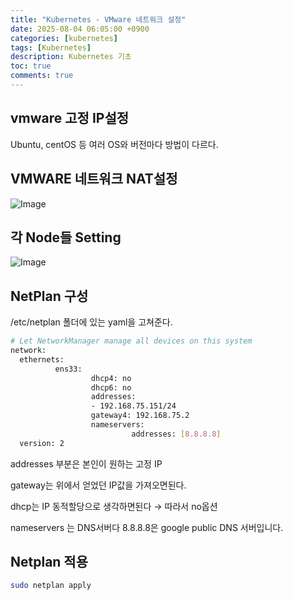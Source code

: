 ```yaml
---
title: "Kubernetes - VMware 네트워크 설정"
date: 2025-08-04 06:05:00 +0900
categories: [kubernetes]
tags: [Kubernetes]
description: Kubernetes 기초
toc: true
comments: true
---
```


## vmware 고정 IP설정

Ubuntu, centOS 등 여러 OS와 버전마다 방법이 다르다.

## VMWARE 네트워크 NAT설정

![Image](https://prod-files-secure.s3.us-west-2.amazonaws.com/e6db513d-ec54-40ff-aa74-2487b0bcfe15/d442bc35-5a0e-44a5-94dc-6da6f0df5dd7/Untitled.png?X-Amz-Algorithm=AWS4-HMAC-SHA256&X-Amz-Content-Sha256=UNSIGNED-PAYLOAD&X-Amz-Credential=ASIAZI2LB466ZM5U2XBT%2F20250805%2Fus-west-2%2Fs3%2Faws4_request&X-Amz-Date=20250805T061057Z&X-Amz-Expires=3600&X-Amz-Security-Token=IQoJb3JpZ2luX2VjEB4aCXVzLXdlc3QtMiJHMEUCIBbMcjz45T66oP7CwqXuhhpjRXxyVehVtzVaATDFHC9lAiEA4c6l3EwdEVvReK0OsgRBu9qOrC4H%2FEBAqgiLVpqwiOkq%2FwMIVxAAGgw2Mzc0MjMxODM4MDUiDGWh26S2hxROO4f43yrcAyoooxPVwDxrMuydQyF%2BD8AzUHTKjVEqgkU0Qm8CQjWDztniXuTUivqwrLQQbNZrleUvDmnjEdtQxwTa8L%2FE%2F2NuDDkFC%2Bv31IOznQYStzVY4bX3NhKw7swLPi5vCoCmLRNYrFai1xxjdYRD1fKYK1jewgautV9CbLS85UCevIZ3s%2FTIBT0uOPT3v%2BdjRZtopMpB3pDso8hNJIyG3c0UotOqykeOCmHDkvXybRZR9q0RuG%2F27ly403pvfBgX3AsIbqx5cNboUVF0cjBukwTUGUV7UnIv99jWkBhldE0siaES4OrXGoKIZ7YNbDH9Kbg2o0FDht4fuyOzm7%2BR0LoavUL725AiDdvmmx4bo31etzbH13TIjewaJn90Ojuc1%2FK1QwBAx%2FXjjopjSq1CN3xbHqyhpenq5dgn9t%2F1fRfNZCRocX3hSxhojy0oZvt8JC12KpYSb6GXO%2BgOCEVovpCwmebrpGEWcPNmBI54GJLPu0KrPVQ2Lrnn%2F2umDatRoiyZEv5LugW8n0M1Q5rgxF0ABL7LNb%2FJZlbgnr4a7zLbg0cn3XEFQSNw12Kqk9gusfNLfN3DvrA4QRZOoHFgcb87%2B%2Fo4nHYpskF7Yc2EFsM59Db2eBVh5WOvHmiNMO53MJazxsQGOqUB4fAZMpOd8fjYPV42nUbWRjRYolPBjo0KwXl8hM9gXSXcprrDyIVhVeT1geaW%2F0IKqoR%2FDINP2M9AIJdk9Vjs1Oh93Y93rmY8QtHy7fegfAWyH1S4nZWTrGHg5wQTaKecdT7z7ov7igXe5lrsWM%2BNZ5XuWULBIOasDTj1hX4%2B4UfY2EZH3VNDxBbtbN3jCMWo%2ByniH9S2LsiNW%2FHfa3paGQaz9v39&X-Amz-Signature=7ace0aa14bf03ac7a99e7af40edd241ac3e8765b9ac18717816d24253534367f&X-Amz-SignedHeaders=host&x-amz-checksum-mode=ENABLED&x-id=GetObject)

## 각 Node들 Setting

![Image](https://prod-files-secure.s3.us-west-2.amazonaws.com/e6db513d-ec54-40ff-aa74-2487b0bcfe15/2b4553bb-feb8-4a69-bb16-afceeec78efe/Untitled.png?X-Amz-Algorithm=AWS4-HMAC-SHA256&X-Amz-Content-Sha256=UNSIGNED-PAYLOAD&X-Amz-Credential=ASIAZI2LB466ZM5U2XBT%2F20250805%2Fus-west-2%2Fs3%2Faws4_request&X-Amz-Date=20250805T061057Z&X-Amz-Expires=3600&X-Amz-Security-Token=IQoJb3JpZ2luX2VjEB4aCXVzLXdlc3QtMiJHMEUCIBbMcjz45T66oP7CwqXuhhpjRXxyVehVtzVaATDFHC9lAiEA4c6l3EwdEVvReK0OsgRBu9qOrC4H%2FEBAqgiLVpqwiOkq%2FwMIVxAAGgw2Mzc0MjMxODM4MDUiDGWh26S2hxROO4f43yrcAyoooxPVwDxrMuydQyF%2BD8AzUHTKjVEqgkU0Qm8CQjWDztniXuTUivqwrLQQbNZrleUvDmnjEdtQxwTa8L%2FE%2F2NuDDkFC%2Bv31IOznQYStzVY4bX3NhKw7swLPi5vCoCmLRNYrFai1xxjdYRD1fKYK1jewgautV9CbLS85UCevIZ3s%2FTIBT0uOPT3v%2BdjRZtopMpB3pDso8hNJIyG3c0UotOqykeOCmHDkvXybRZR9q0RuG%2F27ly403pvfBgX3AsIbqx5cNboUVF0cjBukwTUGUV7UnIv99jWkBhldE0siaES4OrXGoKIZ7YNbDH9Kbg2o0FDht4fuyOzm7%2BR0LoavUL725AiDdvmmx4bo31etzbH13TIjewaJn90Ojuc1%2FK1QwBAx%2FXjjopjSq1CN3xbHqyhpenq5dgn9t%2F1fRfNZCRocX3hSxhojy0oZvt8JC12KpYSb6GXO%2BgOCEVovpCwmebrpGEWcPNmBI54GJLPu0KrPVQ2Lrnn%2F2umDatRoiyZEv5LugW8n0M1Q5rgxF0ABL7LNb%2FJZlbgnr4a7zLbg0cn3XEFQSNw12Kqk9gusfNLfN3DvrA4QRZOoHFgcb87%2B%2Fo4nHYpskF7Yc2EFsM59Db2eBVh5WOvHmiNMO53MJazxsQGOqUB4fAZMpOd8fjYPV42nUbWRjRYolPBjo0KwXl8hM9gXSXcprrDyIVhVeT1geaW%2F0IKqoR%2FDINP2M9AIJdk9Vjs1Oh93Y93rmY8QtHy7fegfAWyH1S4nZWTrGHg5wQTaKecdT7z7ov7igXe5lrsWM%2BNZ5XuWULBIOasDTj1hX4%2B4UfY2EZH3VNDxBbtbN3jCMWo%2ByniH9S2LsiNW%2FHfa3paGQaz9v39&X-Amz-Signature=312359a73d2c5dea18bbc09162de617fe3dbf0b7770bb0e59478f507fbb6ca5a&X-Amz-SignedHeaders=host&x-amz-checksum-mode=ENABLED&x-id=GetObject)

## NetPlan 구성

/etc/netplan 폴더에 있는 yaml을 고쳐준다.

```bash
# Let NetworkManager manage all devices on this system
network:
  ethernets:
          ens33:
                  dhcp4: no
                  dhcp6: no
                  addresses:
                  - 192.168.75.151/24
                  gateway4: 192.168.75.2
                  nameservers:
                           addresses: [8.8.8.8]
  version: 2
```

addresses 부분은 본인이 원하는 고정 IP

gateway는 위에서 얻었던 IP값을 가져오면된다.

dhcp는 IP 동적할당으로 생각하면된다 → 따라서 no옵션

nameservers 는 DNS서버다 8.8.8.8은 google public DNS 서버입니다.

## Netplan 적용

```bash
sudo netplan apply
```


